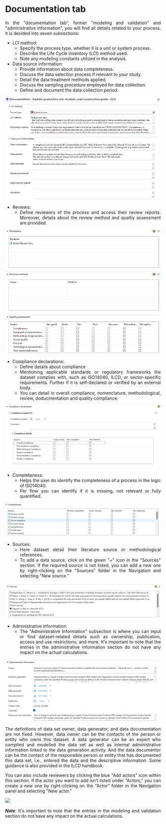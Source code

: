 <div style='text-align: justify;'>

# Documentation tab

In the "documentation tab", former "modeling and validation" and "administrative information", you will find all details related to your process. It is devided into seven subsections:

- LCI method: 
	- Specify the process type, whether it is a unit or system process.
	- Describe the Life Cycle Inventory (LCI) method used.
	- Note any modeling constants utilized in the analysis.
- Data source information:
	- Provide information about data completeness.
	- Discuss the data selection process if relevant to your study.
	- Detail the data treatment methods applied.
	- Discuss the sampling procedure employed for data collection.
	- Define and document the data collection period.

![](../media/sources_1.png) 




- Reviews:
	- Define reviewers of the process and access their review reports. Moreover, details about the review method and qualtiy assessment are provided.
	
![](../media/source_review.png)  


- Compliance declarations:
	- Define details about compliance
	- Mentioning applicable standards or regulatory frameworks the dataset complies with, such as ISO14040, ILCD, or sector-specific requirements. Further if it is self-declared or verified by an external body.
	- You can detail in overall compliance, nomenclature, methodological, review, doducmentation and quality compliance.
	
![](../media/source_compliance.png)  


- Completeness:
	- Helps the user do identify the completeness of a process in the logic of ISO14040.
	- Per flow you can identify if it is missing, not relevant or fully quantified.
	
![](../media/source_completeness.png)  



- Sources:
	- Here dataset detail their literature source or methodological references.
	- To add a data source, click on the green "+" icon in the "Sources" section. If the required source is not listed, you can add a new one by right-clicking on the "Sources" folder in the Navigation and selecting "New source."
	
![](../media/source_sources.png)  


- Administrative information:
	- The "Administrative Information" subsection is where you can input or find dataset-related details such as ownership, publication, access and use restrictions, and more. It's important to note that the entries in the administrative information section do not have any impact on the actual calculations.

![](../media/administrative_information.png)  


The definitions of data set owner, data generator, and data documentation are not fixed. However, data owner can be the contacts of the person or entity who owns this dataset. A data generator can be an expert who compiled and modelled the data set as well as internal administrative information linked to the data generation activity. And the data documentor can be the contact of the responsible person or entity that has documented this data set, i.e., entered the data and the descriptive information. Some guidance is also provided in the ILCD handbook.

You can also include reviewers by clicking the blue "Add actors" icon within this section. If the actor you want to add isn't listed under "Actors," you can create a new one by right-clicking on the "Actor" folder in the Navigation panel and selecting "New actor."

![](../media/add_actor.png)  


**_Note_**: It's important to note that the entries in the modeling and validation section do not have any impact on the actual calculations.




</div>
